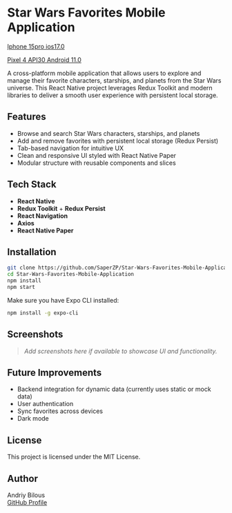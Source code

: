 # Star Wars Favorites Mobile Application

[Iphone 15pro ios17.0](https://github.com/user-attachments/assets/e26339b3-9797-4383-8f9f-3e7cd914ae2c)

[Pixel 4 API30 Android 11.0](https://github.com/SaperZP/incode_tt/assets/26072694/c69011ec-0fb4-43c0-953d-4f13f1f5927c)

A cross-platform mobile application that allows users to explore and manage their favorite characters, starships, and planets from the Star Wars universe. This React Native project leverages Redux Toolkit and modern libraries to deliver a smooth user experience with persistent local storage.


## Features

- Browse and search Star Wars characters, starships, and planets
- Add and remove favorites with persistent local storage (Redux Persist)
- Tab-based navigation for intuitive UX
- Clean and responsive UI styled with React Native Paper
- Modular structure with reusable components and slices

## Tech Stack

- **React Native**
- **Redux Toolkit** + **Redux Persist**
- **React Navigation**
- **Axios**
- **React Native Paper**

## Installation

```bash
git clone https://github.com/SaperZP/Star-Wars-Favorites-Mobile-Application.git
cd Star-Wars-Favorites-Mobile-Application
npm install
npm start
```

Make sure you have Expo CLI installed:

```bash
npm install -g expo-cli
```

## Screenshots

> _Add screenshots here if available to showcase UI and functionality._

## Future Improvements

- Backend integration for dynamic data (currently uses static or mock data)
- User authentication
- Sync favorites across devices
- Dark mode

## License

This project is licensed under the MIT License.

## Author

Andriy Bilous  
[GitHub Profile](https://github.com/SaperZP)

